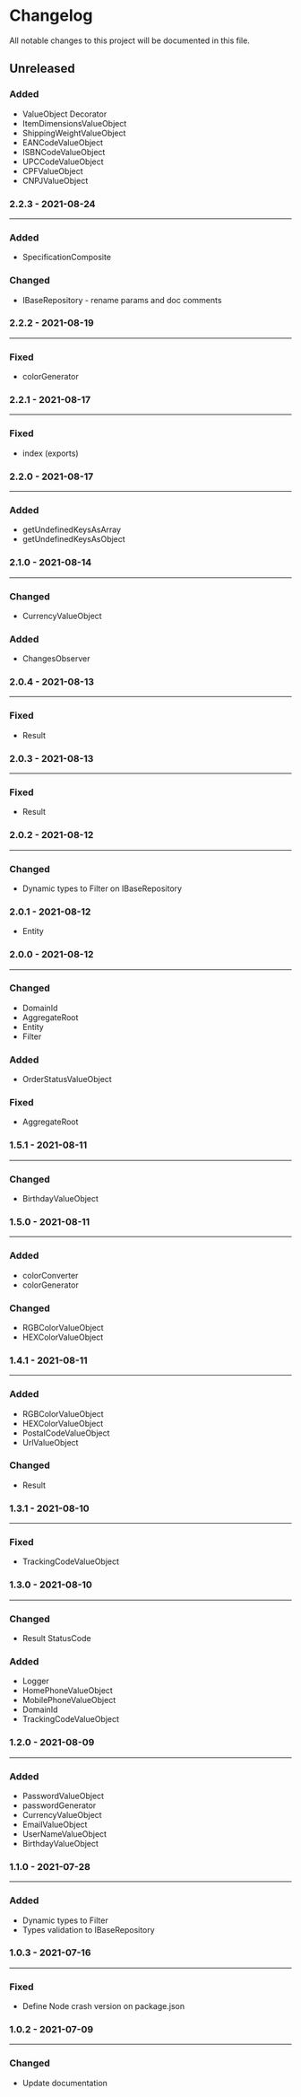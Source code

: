 # Changelog

All notable changes to this project will be documented in this file.
## Unreleased

### Added

- ValueObject Decorator
- ItemDimensionsValueObject
- ShippingWeightValueObject
- EANCodeValueObject
- ISBNCodeValueObject
- UPCCodeValueObject
- CPFValueObject
- CNPJValueObject

### 2.2.3 - 2021-08-24

---

### Added

- SpecificationComposite

### Changed

- IBaseRepository - rename params and doc comments

### 2.2.2 - 2021-08-19

---

### Fixed

- colorGenerator

### 2.2.1 - 2021-08-17

---

### Fixed

- index (exports)

### 2.2.0 - 2021-08-17

---

### Added


- getUndefinedKeysAsArray
- getUndefinedKeysAsObject

### 2.1.0 - 2021-08-14

---

### Changed

- CurrencyValueObject

### Added

- ChangesObserver

### 2.0.4 - 2021-08-13

---

### Fixed

- Result

### 2.0.3 - 2021-08-13

---

### Fixed

- Result

### 2.0.2 - 2021-08-12

---

### Changed

- Dynamic types to Filter on IBaseRepository

### 2.0.1 - 2021-08-12

- Entity

### 2.0.0 - 2021-08-12

---

### Changed

- DomainId
- AggregateRoot
- Entity
- Filter

### Added

- OrderStatusValueObject

### Fixed

- AggregateRoot

### 1.5.1 - 2021-08-11

---

### Changed

- BirthdayValueObject

### 1.5.0 - 2021-08-11

---
### Added

- colorConverter
- colorGenerator

### Changed

- RGBColorValueObject
- HEXColorValueObject

### 1.4.1 - 2021-08-11

---
### Added

- RGBColorValueObject
- HEXColorValueObject
- PostalCodeValueObject
- UrlValueObject

### Changed

- Result

### 1.3.1 - 2021-08-10

---

### Fixed

- TrackingCodeValueObject

### 1.3.0 - 2021-08-10

---

### Changed

- Result StatusCode

### Added

- Logger
- HomePhoneValueObject
- MobilePhoneValueObject
- DomainId
- TrackingCodeValueObject


### 1.2.0 - 2021-08-09

---

### Added 

- PasswordValueObject
- passwordGenerator
- CurrencyValueObject
- EmailValueObject
- UserNameValueObject
- BirthdayValueObject

### 1.1.0 - 2021-07-28

---

### Added

- Dynamic types to Filter
- Types validation to IBaseRepository

### 1.0.3 - 2021-07-16

---

### Fixed

- Define Node crash version on package.json


### 1.0.2 - 2021-07-09

---

### Changed

- Update documentation
